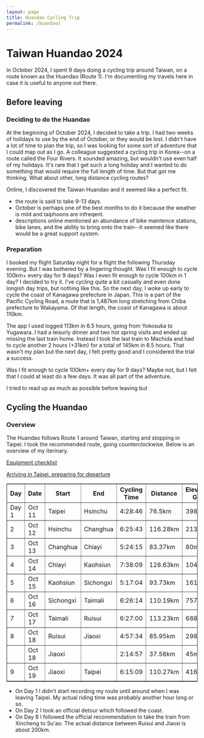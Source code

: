 ```yaml
---
layout: page
title: Huandao Cycling Trip
permalink: /huandao/
---
```


# Taiwan Huandao 2024

In October 2024, I spent 9 days doing a cycling trip around Taiwan, on a route known as the Huandao (Route 1).
I'm documenting my travels here in case it is useful to anyone out there.

## Before leaving

### Deciding to do the Huandao

At the beginning of October 2024, I decided to take a trip.
I had two weeks of holidays to use by the end of October, or they would be lost.
I didn't have a lot of time to plan the trip, so I was looking for some sort of adventure that I could map out as I go.
A colleague suggested a cycling trip in Korea--on a route called the Four Rivers.
It sounded amazing, but wouldn't use even half of my holidays.
It's rare that I get such a long holiday and I wanted to do something that would require the full length of time.
But that got me thinking.
What about other, long distance cycling routes?

Online, I discovered the Taiwan Huandao and it seemed like a perfect fit.
- the route is said to take 9-13 days.
- October is perhaps one of the best months to do it because the weather is mild and taiphoons are infreqent.
- descriptions online mentioned an abundance of bike maintence stations, bike lanes, and the ability to bring onto the train--it seemed like there would be a great support system.

### Preparation

I booked my flight Saturday night for a flight the following Thursday evening.
But I was bothered by a lingering thought.
Was I fit enough to cycle 100km+ every day for 9 days?
Was I even fit enough to cycle 100km in 1 day?
I decided to try it.
I've cycling quite a bit casually and even done longish day trips, but nothing like this.
So the next day, I woke up early to cycle the coast of Kanagawa prefecture in Japan.
This is a part of the Pacific Cycling Road, a route that is 1,487km long stretching from Chiba prefecture to Wakayama.
Of that length, the coast of Kanagawa is about 110km.

The app I used logged 113km in 6.5 hours, going from Yokosuka to Yugawara.
I had a leisurly dinner and two hot spring visits and ended up missing the last train home.
Instead I took the last train to Machida and had to cycle another 2 hours (+31km) for a total of 145km in 8.5 hours.
That wasn't my plan but the next day, I felt pretty good and I considered the trial a success.

Was I fit enough to cycle 100km+ every day for 9 days?
Maybe not, but I felt that I could at least do a few days.
It was all part of the adventure.

I tried to read up as much as possible before leaving but 

## Cycling the Huandao

### Overview

The Huandao follows Route 1 around Taiwan, starting and stopping in Taipei.
I took the recommended route, going counterclockwise.
Below is an overview of my iterinary.

<a href="/huandao/equipment_checklist.md">Equipment checklist</a>

<a href="/huandao/day1_prep.md">Arriving in Taipei, preparing for departure</a>

<table border="1">
  <thead>
    <tr>
      <th>Day</th>
      <th>Date</th>
      <th>Start</th>
      <th>End</th>
      <th>Cycling Time</th>
      <th>Distance</th>
      <th>Elevation Gain</th>
      <th>Avg. Speed</th>
    </tr>
  </thead>
  <tbody>
    <tr>
      <td>Day 1</td>
      <td>Oct 11</td>
      <td>Taipei</td>
      <td>Hsinchu</td>
      <td>4:28:46</td>
      <td>76.5km</td>
      <td>398m</td>
      <td>17.1km/h</td>
    </tr>
    <tr>
      <td>2</td>
      <td>Oct 12</td>
      <td>Hsinchu</td>
      <td>Changhua</td>
      <td>6:25:43</td>
      <td>116.28km</td>
      <td>213m</td>
      <td>18.1km/h</td>
    </tr>
    <tr>
      <td>3</td>
      <td>Oct 13</td>
      <td>Changhua</td>
      <td>Chiayi</td>
      <td>5:24:15</td>
      <td>83.37km</td>
      <td>80m</td>
      <td>15.4km/h</td>
    </tr>
    <tr>
      <td>4</td>
      <td>Oct 14</td>
      <td>Chiayi</td>
      <td>Kaohsiun</td>
      <td>7:38:09</td>
      <td>128.63km</td>
      <td>104m</td>
      <td>16.8km/h</td>
    </tr>
    <tr>
      <td>5</td>
      <td>Oct 15</td>
      <td>Kaohsiun</td>
      <td>Sichongxi</td>
      <td>5:17:04</td>
      <td>93.73km</td>
      <td>161m</td>
      <td>17.7km/h</td>
    </tr>
    <tr>
      <td>6</td>
      <td>Oct 16</td>
      <td>Sichongxi</td>
      <td>Taimali</td>
      <td>6:26:14</td>
      <td>110.19km</td>
      <td>757m</td>
      <td>17.1km/h</td>
    </tr>
    <tr>
      <td>7</td>
      <td>Oct 17</td>
      <td>Taimali</td>
      <td>Ruisui</td>
      <td>6:27:00</td>
      <td>113.23km</td>
      <td>688m</td>
      <td>17.6km/h</td>
    </tr>
    <tr>
      <td>8</td>
      <td>Oct 18</td>
      <td>Ruisui</td>
      <td>Jiaoxi</td>
      <td>4:57:34</td>
      <td>85.95km</td>
      <td>298m</td>
      <td>17.3km/h</td>
    </tr>
    <tr>
      <td></td>
      <td>Oct 18</td>
      <td>Jiaoxi</td>
      <td></td>
      <td>2:14:57</td>
      <td>37.56km</td>
      <td>45m</td>
      <td>16.7km/h</td>
    </tr>
    <tr>
      <td>9</td>
      <td>Oct 19</td>
      <td>Jiaoxi</td>
      <td>Taipei</td>
      <td>6:15:09</td>
      <td>110.27km</td>
      <td>416m</td>
      <td>17.6km/h</td>
    </tr>
  </tbody>
</table>

* On Day 1 I didn't start recording my route until around when I was leaving Taipei. My actual riding time was probably another hour long or so.
* On Day 2 I took an official detour which followed the coast.
* On Day 8 I followed the official recommendation to take the train from Xincheng to Su'ao.
The actual distance between Ruisui and Jiaoxi is about 200km.
